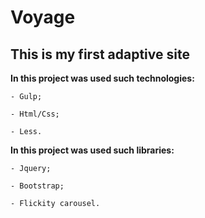 # Voyage #
## This is my first adaptive site  ##
**In this project was used such technologies:**

	- Gulp;
	
	- Html/Css;
	
	- Less.
	
**In this project was used such libraries:**

	- Jquery;
	
	- Bootstrap;
	
	- Flickity carousel.
	
